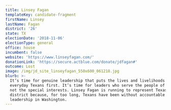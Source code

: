 ```yaml
---
title: Linsey Fagan
templateKey: candidate-fragment
firstName: Linsey
lastName: Fagan
district: '26'
state: TX
electionDate: '2018-11-06'
electionType: general
office: house
incumbent: false
website: 'https://www.linseyfagan.com/'
donationLink: 'https://secure.actblue.com/donate/jdfagan#'
outcome: Lost
image: /img/jd_site_linseyfagan_550x600_061218.jpg
blurb: >-
  It’s time for genuine leadership that puts the lives and livelihoods of
  everyday Texans first. It’s time for leaders who serve the people of Texas,
  not the special interests. Linsey Fagan is running to represent Texas’ 26th
  district because, for too long, Texans have been without accountable
  leadership in Washington.
---
```


